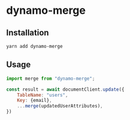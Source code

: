 # dynamo-merge

## Installation

~~~shell
yarn add dynamo-merge
~~~

## Usage

~~~js
import merge from "dynamo-merge";

const result = await documentClient.update({
    TableName: "users",
    Key: {email},
    ...merge(updatedUserAttributes),
})
~~~